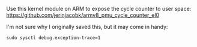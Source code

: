 Use this kernel module on ARM to expose the cycle counter to user space: https://github.com/jerinjacobk/armv8_pmu_cycle_counter_el0

I'm not sure why I originally saved this, but it may come in handy:

```
sudo sysctl debug.exception-trace=1
```
